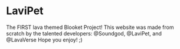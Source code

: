 # LaviPet
The FIRST lava themed Blooket Project! This website was made from scratch by the talented developers:  @Soundgod, @LaviPet, and @LavaVerse  Hope you enjoy! ;)

